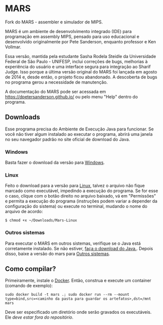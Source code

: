 # MARS

Fork do MARS - assembler e simulador de MIPS.

MARS é um ambiente de desenvolvimento integrado (IDE) para programação em assembly MIPS, pensado para uso educacional e desenvolvido originalmente por Pete Sanderson, enquanto professor e Ken Vollmar.

Essa versão, mantida pela estudante Sasha Rodela Steidle da Universidade Federal de São Paulo - UNIFESP, inclui correções de bugs, melhorias à experiência do usuário e uma interface segura para integração ao Sharif Judge. Isso porque a última versão original do MARS foi lançada em agosto de 2014 e, desde então, o projeto ficou abandonado. A descoberta de bugs no programa gerou a necessidade de manutenção.

A documentação do MARS pode ser acessada em https://dpetersanderson.github.io/ ou pelo menu "Help" dentro do programa.

## Downloads

Esse programa precisa do Ambiente de Execução Java para funcionar. Se você não tiver algum instalado ao executar o programa, abrirá uma janela no seu navegador padrão no site oficial de download do Java.

### Windows

Basta fazer o download da versão para [Windows](https://github.com/Sa-RSt/MARS/releases/download/v4.6.2/Mars-Windows.exe).

### Linux

Feito o download para a versão para [Linux](https://github.com/Sa-RSt/MARS/releases/download/v4.6.2/Mars-Linux), talvez o arquivo não fique marcado como executável, impedindo a execução do programa.
Se for esse o caso, clique com o botão direito no arquivo baixado, vá em "Permissões" e permita a execução do programa (instruções podem variar a depender da configuração do sistema) ou execute no terminal, mudando o nome do arquivo de acordo:
```
$ chmod +x ~/Downloads/Mars-Linux
```

### Outros sistemas

Para executar o MARS em outros sistemas, verifique se o Java está corretamente instalado. Se não estiver, [faça o download do Java.](https://www.java.com/download/). Depois disso, baixe a versão do mars para [Outros sistemas](https://github.com/Sa-RSt/MARS/releases/download/v4.6.2/Mars.jar).

## Como compilar?

Primeiramente, instale o [Docker](https://docs.docker.com/get-started/). Então, construa e execute um container (comando de exemplo):
```
sudo docker build -t mars .; sudo docker run --rm --mount type=bind,src=<caminho da pasta para guardar os artefatos>,dst=/mnt mars
```
Deve ser especificado um diretório onde serão gravados os executáveis. Ele *deve estar fora do repositório*. 
